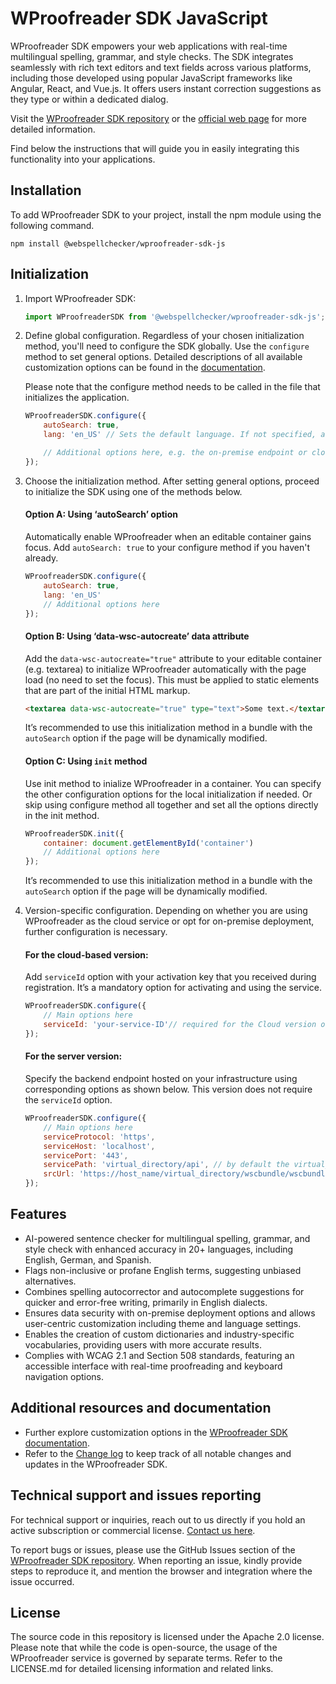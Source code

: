 # WProofreader SDK JavaScript

WProofreader SDK empowers your web applications with real-time multilingual spelling, grammar, and style checks. The SDK integrates seamlessly with rich text editors and text fields across various platforms, including those developed using popular JavaScript frameworks like Angular, React, and Vue.js. It offers users instant correction suggestions as they type or within a dedicated dialog. 

Visit the [WProofreader SDK repository](https://github.com/WebSpellChecker/wproofreader) or the [official web page](https://webspellchecker.com/wsc-proofreader/) for more detailed information.

Find below the instructions that will guide you in easily integrating this functionality into your applications.

## Installation

To add WProofreader SDK to your project, install the npm module using the following command.

```
npm install @webspellchecker/wproofreader-sdk-js
```

## Initialization
1. Import WProofreader SDK:

	```js
	import WProofreaderSDK from '@webspellchecker/wproofreader-sdk-js';
	```

2. Define global configuration. Regardless of your chosen initialization method, you'll need to configure the SDK globally. Use the `configure` method to set general options. Detailed descriptions of all available customization options can be found in the [documentation](https://webspellchecker.com/docs/api/wscbundle/Options.html).

	Please note that the configure method needs to be called in the file that initializes the application.

	```js
	WProofreaderSDK.configure({
		autoSearch: true,
		lang: 'en_US' // Sets the default language. If not specified, auto-defined language will be used.

		// Additional options here, e.g. the on-premise endpoint or cloud service activation key
	});
	```

3. Choose the initialization method. After setting general options, proceed to initialize the SDK using one of the methods below.

	#### Option A: Using ‘autoSearch’ option

	Automatically enable WProofreader when an editable container gains focus. Add `autoSearch: true` to your configure method if you haven't already.

	```js
	WProofreaderSDK.configure({
		autoSearch: true,
		lang: 'en_US'
		// Additional options here
	});
	```

	#### Option B: Using ‘data-wsc-autocreate’ data attribute

	Add the `data-wsc-autocreate="true"` attribute to your editable container (e.g. textarea) to initialize WProofreader automatically with the page load (no need to set the focus). This must be applied to static elements that are part of the initial HTML markup. 
	
	```html
	<textarea data-wsc-autocreate="true" type="text">Some text.</textarea>
	```

	It’s recommended to use this initialization method in a bundle with the `autoSearch` option if the page will be dynamically modified. 

	#### Option С: Using `init` method

	Use init method to inialize WProofreader in a container. You can specify the other configuration options for the local initialization if needed. Or skip using configure method all together and set all the options directly in the init method.

	```js
	WProofreaderSDK.init({
		container: document.getElementById('container')
		// Additional options here
	});
	```

	It’s recommended to use this initialization method in a bundle with the `autoSearch` option if the page will be dynamically modified. 

4. Version-specific configuration. Depending on whether you are using WProofreader as the cloud service or opt for on-premise deployment, further configuration is necessary.

	#### For the cloud-based version:

	Add `serviceId` option with your activation key that you received during registration. It’s  a mandatory option for activating and using the service.

	```js
	WProofreaderSDK.configure({
		// Main options here
		serviceId: 'your-service-ID'// required for the Cloud version only
	});
	```

	#### For the server version:

	Specify the backend endpoint hosted on your infrastructure using corresponding options as shown below. This version does not require the `serviceId` option.

	```js
	WProofreaderSDK.configure({
		// Main options here
		serviceProtocol: 'https',
		serviceHost: 'localhost',
		servicePort: '443',
		servicePath: 'virtual_directory/api', // by default the virtual_directory is wscservice
		srcUrl: 'https://host_name/virtual_directory/wscbundle/wscbundle.js'
	});
	```

## Features
* AI-powered sentence checker for multilingual spelling, grammar, and style check with enhanced accuracy in 20+ languages, including English, German, and Spanish.
* Flags non-inclusive or profane English terms, suggesting unbiased alternatives.
* Combines spelling autocorrector and autocomplete suggestions for quicker and error-free writing, primarily in English dialects.
* Ensures data security with on-premise deployment options and allows user-centric customization including theme and language settings.
* Enables the creation of custom dictionaries and industry-specific vocabularies, providing users with more accurate results.
* Complies with WCAG 2.1 and Section 508 standards, featuring an accessible interface with real-time proofreading and keyboard navigation options.

## Additional resources and documentation
* Further explore customization options in the [WProofreader SDK documentation](https://webspellchecker.com/docs/api/wscbundle/Options.html).
* Refer to the [Change log](https://github.com/WebSpellChecker/wproofreader/blob/master/CHANGELOG.md) to keep track of all notable changes and updates in the WProofreader SDK.

## Technical support and issues reporting
For technical support or inquiries, reach out to us directly if you hold an active subscription or commercial license. [Contact us here](https://webspellchecker.com/contact-us/).

To report bugs or issues, please use the GitHub Issues section of the [WProofreader SDK repository](https://github.com/WebSpellChecker/wproofreader). When reporting an issue, kindly provide steps to reproduce it, and mention the browser and integration where the issue occurred.

## License
The source code in this repository is licensed under the Apache 2.0 license. Please note that while the code is open-source, the usage of the WProofreader service is governed by separate terms. Refer to the LICENSE.md for detailed licensing information and related links.

